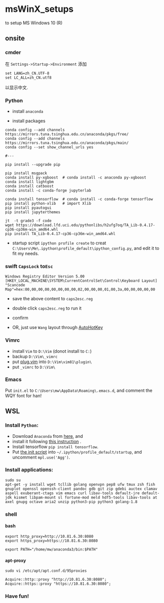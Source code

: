 # msWinX_setups
to setup MS Windows 10 (R)

## onsite
### cmder
在 `Settings->Startup->Environment` 添加
```
set LANG=zh_CN.UTF-8
set LC_ALL=zh_CN.utf8
```
以显示中文.

### Python
- install `anaconda`

- install packages
```
conda config --add channels https://mirrors.tuna.tsinghua.edu.cn/anaconda/pkgs/free/
conda config --add channels https://mirrors.tuna.tsinghua.edu.cn/anaconda/pkgs/main/
conda config --set show_channel_urls yes

#---

pip install --upgrade pip

pip install msgpack
conda install py-xgboost  # conda install -c anaconda py-xgboost
conda install lightgbm
conda install catboost
conda install -c conda-forge jupyterlab

conda install tensorflow  # conda install -c conda-forge tensorflow 
pip install python-xlib   # import Xlib
pip install pyautogui
pip install jupyterthemes

jt  -t grade3 -f code
wget https://download.lfd.uci.edu/pythonlibs/h2ufg7oq/TA_Lib-0.4.17-cp36-cp36m-win_amd64.whl
pip install TA_Lib-0.4.17-cp36-cp36m-win_amd64.whl
```

- startup script
`ipython profile create` to creat `C:\Users\Me\.ipython\profile_default\ipython_config.py`,
and edit it to fit my needs.

### swift `CapsLock` to`Esc` 

```
Windows Registry Editor Version 5.00 
[HKEY_LOCAL_MACHINE\SYSTEM\CurrentControlSet\Control\Keyboard Layout] 
"Scancode Map"=hex:00,00,00,00,00,00,00,00,02,00,00,00,01,00,3a,00,00,00,00,00
```

- save the above content to `caps2esc.reg`
- double click `caps2esc.reg` to run it
- confirm

- OR, just use `Wang` layout through [AutoHotKey](https://autohotkey.com/)

### Vimrc
- install `Vim` to `D:\Vim` (donot install to `C:`)
- backup `D:\Vim\_vimrc`
- put [plug.vim](https://raw.githubusercontent.com/junegunn/vim-plug/master/plug.vim) into `D:\Vim\vim81\plugin\`
- put `_vimrc` to `D:\Vim\`

### Emacs
Put `init.el` to ` C:\Users\mw\AppData\Roaming\.emacs.d `, and comment the WQY font for han!


## WSL
### Install `Python`:
- Download `Anaconda` from [here](https://anaconda.com/download/),  and
- install it following [this instruction](https://docs.anaconda.com/anaconda/install/) .
- Install tensorflow `pip install tensorflow`.
- Put [the init script](https://github.com/BjmWang/Ubuntu_setups/blob/master/lang/10_python3_startup.py) into `~/.ipython/profile_default/startup`, and uncomment `mpl.use('Agg')`.

### Install applications:
``` shell
sudo su
apt-get -y install wget tcllib golang openvpn pep8 ufw tmux zsh fish gnuplot openssl openssh-client pandoc gdb git zip gdebi auctex clamav aspell exuberant-ctags vim emacs curl libav-tools default-jre default-jdk kismet libpam-mount sl fortune-mod meld hdf5-tools libav-tools at axel gnupg octave aria2 unzip python3-pip python3 golang-1.8
```

### shell
#### bash
```
export http_proxy=http://10.81.6.30:8080
export https_proxy=https://10.81.6.30:8080

export PATH="/home/mw/anaconda3/bin:$PATH"
```

#### apt-proxy
`sudo vi /etc/apt/apt.conf.d/95proxies`

```
Acquire::http::proxy "http://10.81.6.30:8080";
Acquire::https::proxy "https://10.81.6.30:8080";
```

### Have fun!
